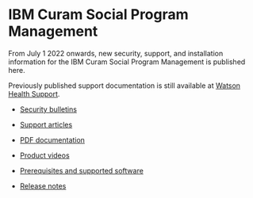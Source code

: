 # IBM Curam Social Program Management

From July 1 2022 onwards, new security, support, and installation information for the IBM Curam Social Program Management is published here.

Previously published support documentation is still available at [Watson Health Support](https://ibmwatsonhealth.force.com/mysupport).

* [Security bulletins](security/security.md)

* [Support articles](technotes/technotes.md)

* [PDF documentation](pdfs/pdfs.md)

* [Product videos](videos/videos.md)

* [Prerequisites and supported software](prerequisites/prerequisites-software.md)

* [Release notes](release-notes/release-notes.md)
  